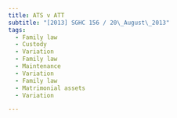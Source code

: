 ```yaml
---
title: ATS v ATT
subtitle: "[2013] SGHC 156 / 20\_August\_2013"
tags:
  - Family law
  - Custody
  - Variation
  - Family law
  - Maintenance
  - Variation
  - Family law
  - Matrimonial assets
  - Variation

---
```


